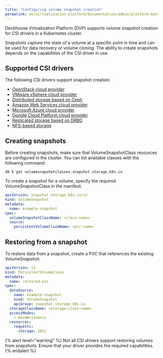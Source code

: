```yaml
---
title: "Configuring volume snapshot creation"
permalink: en/virtualization-platform/documentation/admin/platform-management/storage/snapshot-controller.html
---
```


Deckhouse Virtualization Platform (DVP) supports volume snapshot creation for CSI drivers in a Kubernetes cluster.

Snapshots capture the state of a volume at a specific point in time and can be used for data recovery or volume cloning. The ability to create snapshots depends on the capabilities of the CSI driver in use.

## Supported CSI drivers

The following CSI drivers support snapshot creation:

- [OpenStack cloud provider](/modules/cloud-provider-openstack/)
- [VMware vSphere cloud provider](/modules/cloud-provider-vsphere/)
- [Distributed storage based on Ceph](../storage/external/ceph.html)
- [Amazon Web Services cloud provider](/modules/cloud-provider-aws/)
- [Microsoft Azure cloud provider](/modules/cloud-provider-azure/)
- [Google Cloud Platform cloud provider](/modules/cloud-provider-gcp/)
- [Replicated storage based on DRBD](../storage/sds/lvm-replicated.html)
- [NFS-based storage](../storage/external/nfs.html)

## Creating snapshots

Before creating snapshots, make sure that VolumeSnapshotClass resources are configured in the cluster. You can list available classes with the following command:

```shell
d8 k get volumesnapshotclasses.snapshot.storage.k8s.io
```

To create a snapshot for a volume, specify the required VolumeSnapshotClass in the manifest:

```yaml
apiVersion: snapshot.storage.k8s.io/v1
kind: VolumeSnapshot
metadata:
  name: example-snapshot
spec:
  volumeSnapshotClassName: <class-name>
  source:
    persistentVolumeClaimName: <pvc-name>
```

## Restoring from a snapshot

To restore data from a snapshot, create a PVC that references the existing VolumeSnapshot:

```yaml
apiVersion: v1
kind: PersistentVolumeClaim
metadata:
  name: restored-pvc
spec:
  dataSource:
    name: example-snapshot
    kind: VolumeSnapshot
    apiGroup: snapshot.storage.k8s.io
  storageClassName: <storage-class-name>
  accessModes:
    - ReadWriteOnce
  resources:
    requests:
      storage: 10Gi
```

{% alert level="warning" %}
Not all CSI drivers support restoring volumes from snapshots. Ensure that your driver provides the required capabilities.
{% endalert %}
